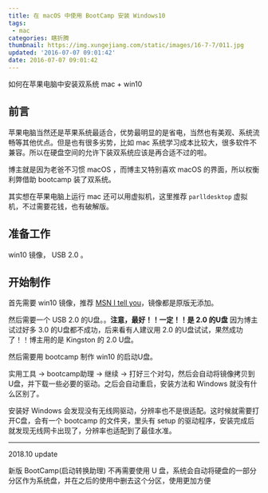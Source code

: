 ```yaml
---
title: 在 macOS 中使用 BootCamp 安装 Windows10
tags:
 - mac
categories: 瞎折腾
thumbnail: https://img.xungejiang.com/static/images/16-7-7/011.jpg
updated: '2016-07-07 09:01:42'
date: 2016-07-07 09:01:42
---
```


如何在苹果电脑中安装双系统 mac + win10

<!--more-->




## 前言

苹果电脑当然还是苹果系统最适合，优势最明显的是省电，当然也有美观、系统流畅等其他优点。但是也有很多劣势，比如 mac 系统学习成本比较大，很多软件不兼容。所以在硬盘空间的允许下装双系统应该是再合适不过的啦。

博主就是因为老爸不习惯 macOS ，而博主又特别喜欢 macOS 的界面，所以权衡利弊借助 bootcamp 装了双系统。

其实想在苹果电脑上运行 mac 还可以用虚拟机，这里推荐 `parlldesktop` 虚拟机，不过需要花钱，也有破解版。

## 准备工作

win10 镜像， USB 2.0 。

## 开始制作

首先需要 win10 镜像，推荐 [MSN I tell you]()，镜像都是原版无添加。

然后需要一个 USB 2.0 的U盘。。**注意，最好！！一定！！是 2.0 的U盘** 因为博主试过好多 3.0 的U盘都不成功，后来看有人建议用 2.0 的U盘试试，果然成功了！！博主用的是 Kingston 的 2.0 U盘。

然后需要用 bootcamp 制作 win10 的启动U盘。

实用工具 -> bootcamp助理 -> 继续 -> 打好三个对勾，然后会自动将镜像拷贝到U盘，并下载一些必要的驱动。之后会自动重启，安装方法和 Windows 就没有什么区别了。

安装好 Windows 会发现没有无线网驱动，分辨率也不是很适配。这时候就需要打开C盘，会有一个 bootcamp 的文件夹，里头有 setup 的驱动程序，安装完成后就发现无线网卡出现了，分辨率也适配到了最佳水准。

---

2018.10 update

新版 BootCamp(启动转换助理) 不再需要使用 U 盘，系统会自动将硬盘的一部分分区作为系统盘，并在之后的使用中删去这个分区，使用更加方便
